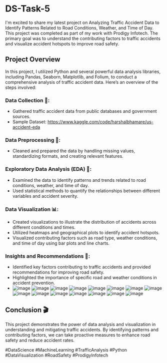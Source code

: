 # DS-Task-5
I'm excited to share my latest project on Analyzing Traffic Accident Data to Identify Patterns Related to Road Conditions, Weather, and Time of Day. This project was completed as part of my work with Prodigy Infotech. The primary goal was to understand the contributing factors to traffic accidents and visualize accident hotspots to improve road safety.

## Project Overview
In this project, I utilized Python and several powerful data analysis libraries, including Pandas, Seaborn, Matplotlib, and Folium, to conduct a comprehensive analysis of traffic accident data. Here’s an overview of the steps involved:

### **Data Collection 📂**:
- Gathered traffic accident data from public databases and government sources.
- Sample Dataset: https://www.kaggle.com/code/harshalbhamare/us-accident-eda
  
### **Data Preprocessing 🧹**:
- Cleaned and prepared the data by handling missing values, standardizing formats, and creating relevant features.

### **Exploratory Data Analysis (EDA) 🧐**:
- Examined the data to identify patterns and trends related to road conditions, weather, and time of day.
- Used statistical methods to quantify the relationships between different variables and accident severity.

### **Data Visualization 📊**:
- Created visualizations to illustrate the distribution of accidents across different conditions and times.
- Utilized heatmaps and geographical plots to identify accident hotspots.
- Visualized contributing factors such as road type, weather conditions, and time of day using bar plots and line charts.

### **Insights and Recommendations 🧠**:
- Identified key factors contributing to traffic accidents and provided recommendations for improving road safety.
- Highlighted the importance of specific road and weather conditions in accident prevention.
- ![image](https://github.com/user-attachments/assets/fbe1d003-809e-4277-866f-58bd1e5f90eb)
![image](https://github.com/user-attachments/assets/9c223fdb-7b76-4a4d-810d-d4e5d783c62e)
![image](https://github.com/user-attachments/assets/d6363a7a-c6df-47c6-b14f-ade2931a3da2)
![image](https://github.com/user-attachments/assets/84f6debd-2649-414e-9f1d-794a13185244)
![image](https://github.com/user-attachments/assets/6e6771af-bc48-45de-8e10-e69be866ec0c)
![image](https://github.com/user-attachments/assets/95a124a2-3b33-47de-82d3-f37b73c3b132)
![image](https://github.com/user-attachments/assets/93f2f59c-3fb4-49a0-904d-be2d5204f3d7)
![image](https://github.com/user-attachments/assets/dc761d09-c1bc-409a-9014-a839bcaaebcd)
![image](https://github.com/user-attachments/assets/09dd3403-c986-4891-b200-d7895ad3e9cc)
![image](https://github.com/user-attachments/assets/c3ad68a4-9e15-43da-ad84-04e3daf58caa)
![image](https://github.com/user-attachments/assets/0201af6a-b2bb-4750-88d7-1168520706c5)
![image](https://github.com/user-attachments/assets/1062b89a-d2c1-4e54-8133-859940f09ead)
![image](https://github.com/user-attachments/assets/57d44f9b-d045-4f52-b2dc-03bb829eb2a0)
![image](https://github.com/user-attachments/assets/b271034b-cb47-430b-8d7a-424da871dbab)
![image](https://github.com/user-attachments/assets/d0d95395-65d4-4034-a228-985beedb22ef)

## Conclusion 🎬
This project demonstrates the power of data analysis and visualization in understanding and mitigating traffic accidents. By identifying patterns and contributing factors, we can take proactive measures to enhance road safety and reduce accident rates.

#DataScience #MachineLearning #TrafficAnalysis #Python #DataVisualization #RoadSafety #ProdigyInfotech
